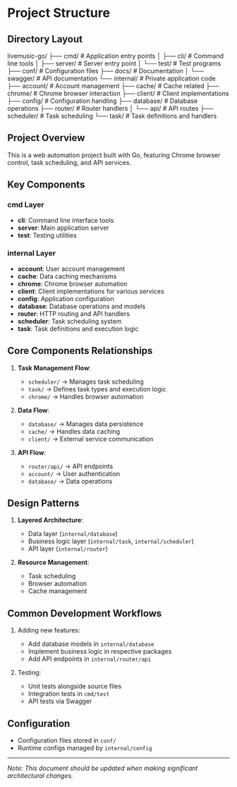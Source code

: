 # Project Structure

## Directory Layout

livemusic-go/
├── cmd/                    # Application entry points
│   ├── cli/               # Command line tools
│   ├── server/            # Server entry point
│   └── test/              # Test programs
├── conf/                  # Configuration files
├── docs/                  # Documentation
│   └── swagger/           # API documentation
└── internal/              # Private application code
    ├── account/           # Account management
    ├── cache/             # Cache related
    ├── chrome/            # Chrome browser interaction
    ├── client/            # Client implementations
    ├── config/            # Configuration handling
    ├── database/          # Database operations
    ├── router/            # Router handlers
    │   └── api/           # API routes
    ├── scheduler/         # Task scheduling
    └── task/              # Task definitions and handlers

## Project Overview
This is a web automation project built with Go, featuring Chrome browser control, task scheduling, and API services.

## Key Components

### cmd Layer
- **cli**: Command line interface tools
- **server**: Main application server
- **test**: Testing utilities

### internal Layer
- **account**: User account management
- **cache**: Data caching mechanisms
- **chrome**: Chrome browser automation
- **client**: Client implementations for various services
- **config**: Application configuration
- **database**: Database operations and models
- **router**: HTTP routing and API handlers
- **scheduler**: Task scheduling system
- **task**: Task definitions and execution logic

## Core Components Relationships
1. **Task Management Flow**:
   - `scheduler/` → Manages task scheduling
   - `task/` → Defines task types and execution logic
   - `chrome/` → Handles browser automation

2. **Data Flow**:
   - `database/` → Manages data persistence
   - `cache/` → Handles data caching
   - `client/` → External service communication

3. **API Flow**:
   - `router/api/` → API endpoints
   - `account/` → User authentication
   - `database/` → Data operations

## Design Patterns
1. **Layered Architecture**:
   - Data layer (`internal/database`)
   - Business logic layer (`internal/task`, `internal/scheduler`)
   - API layer (`internal/router`)

2. **Resource Management**:
   - Task scheduling
   - Browser automation
   - Cache management

## Common Development Workflows
1. Adding new features:
   - Add database models in `internal/database`
   - Implement business logic in respective packages
   - Add API endpoints in `internal/router/api`

2. Testing:
   - Unit tests alongside source files
   - Integration tests in `cmd/test`
   - API tests via Swagger

## Configuration
- Configuration files stored in `conf/`
- Runtime configs managed by `internal/config`

---
*Note: This document should be updated when making significant architectural changes.*